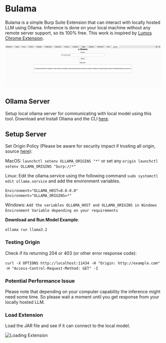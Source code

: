 # Bulama

Bulama is a simple Burp Suite Extension that can interact with locally hosted LLM using Ollama. Inference is done on your local machine without any remote server support, so its 100% free. This work is inspired by [Lumos Chrome Extension](https://github.com/andrewnguonly/Lumos).

![Bulama Screenshot](./assets/Image/Bulama_SS.png)


## Ollama Server

Setup local ollama server for communicating with local model using this tool. Download and Install Ollama and the CLI [here](https://ollama.com/).

## Setup Server

Set Origin Policy (Please be aware for security impact if trusting all origin, source [here](https://objectgraph.com/blog/ollama-cors/)):

MacOS: ```launchctl setenv OLLAMA_ORIGINS "*"``` or set any ```origin launchctl setenv OLLAMA_ORIGINS "burp://*"```

Linux: Edit the ollama.service using the following command ```sudo systemctl edit ollama.service``` and add the environment variables.
```[Service]
Environment="OLLAMA_HOST=0.0.0.0"
Environment="OLLAMA_ORIGINS=*"
```

Windows: ```Add the variables OLLAMA_HOST and OLLAMA_ORIGINS in Windows Environment Variable depending on your requirements```

**Download and Run Model Example**:

```ollama run llama3.2```


### Testing Origin

Check if its returning 204 or 403 (or other error response code):

```curl -X OPTIONS http://localhost:11434 -H "Origin: http://example.com" -H "Access-Control-Request-Method: GET" -I```

### Potential Performance Issue

Please note that depending on your computer capability the inference might need some time. So please wait a moment until you get response from your locally hosted LLM.

### Load Extension

Load the JAR file and see if it can connect to the local model.

![Loading Extension](./assets/Image/load_Bullama.png)
